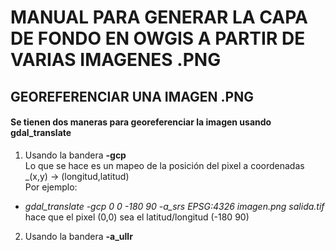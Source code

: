 # MANUAL PARA GENERAR LA CAPA DE FONDO EN OWGIS  A PARTIR DE VARIAS IMAGENES .PNG

## GEOREFERENCIAR UNA IMAGEN .PNG
#### Se tienen dos maneras para georeferenciar la imagen usando __gdal_translate__
1. Usando la bandera __-gcp__  
Lo que se hace es un mapeo de la posición del pixel a coordenadas _(x,y) -> (longitud,latitud)  
Por ejemplo:  
* _gdal_translate -gcp 0 0 -180 90 -a_srs EPSG:4326 imagen.png salida.tif_  
hace que el pixel (0,0) sea el latitud/longitud (-180 90)
2. Usando la bandera __-a_ullr__ 
